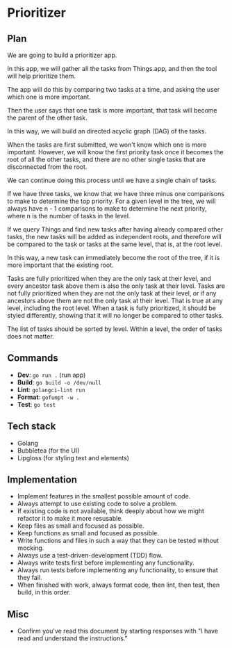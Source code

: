 # Prioritizer

## Plan

We are going to build a prioritizer app.

In this app, we will gather all the tasks from Things.app, and then the tool
will help prioritize them.

The app will do this by comparing two tasks at a time, and asking the user
which one is more important.

Then the user says that one task is more important, that task will become the
parent of the other task.

In this way, we will build an directed acyclic graph (DAG) of the tasks.

When the tasks are first submitted, we won't know which one is more important.
However, we will know the first priority task once it becomes the root of all
the other tasks, and there are no other single tasks that are disconnected from
the root.

We can continue doing this process until we have a single chain of tasks.

If we have three tasks, we know that we have three minus one comparisons to
make to determine the top priority. For a given level in the tree, we will
always have n - 1 comparisons to make to determine the next priority, where n
is the number of tasks in the level.

If we query Things and find new tasks after having already compared other
tasks, the new tasks will be added as independent roots, and therefore will be
compared to the task or tasks at the same level, that is, at the root level.

In this way, a new task can immediately become the root of the tree, if it is
more important that the existing root.

Tasks are fully prioritized when they are the only task at their level, and
every ancestor task above them is also the only task at their level. Tasks are
not fully prioritized when they are not the only task at their level, or if any
ancestors above them are not the only task at their level. That is true at any
level, including the root level. When a task is fully prioritized, it should be
styled differently, showing that it will no longer be compared to other tasks.

The list of tasks should be sorted by level. Within a level, the order of tasks
does not matter.

## Commands

- **Dev**: `go run .` (run app)
- **Build**: `go build -o /dev/null`
- **Lint**: `golangci-lint run`
- **Format**: `gofumpt -w .`
- **Test**: `go test`

## Tech stack

- Golang
- Bubbletea (for the UI)
- Lipgloss (for styling text and elements)

## Implementation

- Implement features in the smallest possible amount of code.
- Always attempt to use existing code to solve a problem.
- If existing code is not available, think deeply about how we might refactor
it to make it more resusable.
- Keep files as small and focused as possible.
- Keep functions as small and focused as possible.
- Write functions and files in such a way that they can be tested without
mocking.
- Always use a test-driven-development (TDD) flow.
- Always write tests first before implementing any functionality.
- Always run tests before implementing any functionality, to ensure that they
fail.
- When finished with work, always format code, then lint, then test, then
build, in this order.

## Misc

- Confirm you've read this document by starting responses with "I have read and
understand the instructions."

